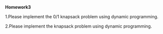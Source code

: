 **Homework3**

1.Please implement the 0/1 knapsack problem using dynamic programming.

2.Please implement the knapsack problem using dynamic programming.

